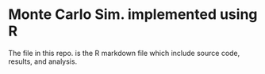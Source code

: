 # Monte Carlo Sim. implemented using R

The file in this repo. is the R markdown file which include source code, results, and analysis. 
